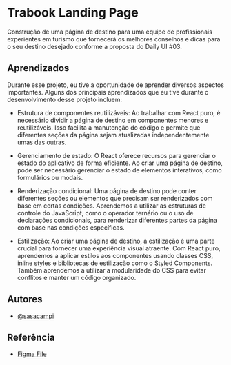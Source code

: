 
# Trabook Landing Page

Construção de uma página de destino para uma equipe de profissionais experientes em turismo que fornecerá os melhores conselhos e dicas para o seu destino desejado conforme a proposta do Daily UI #03. 
## Aprendizados

Durante esse projeto, eu tive a oportunidade de aprender diversos aspectos importantes. Alguns dos principais aprendizados que eu tive durante o desenvolvimento desse projeto incluem:

- Estrutura de componentes reutilizáveis: Ao trabalhar com React puro, é necessário dividir a página de destino em componentes menores e reutilizáveis. Isso facilita a manutenção do código e permite que diferentes seções da página sejam atualizadas independentemente umas das outras.

- Gerenciamento de estado: O React oferece recursos para gerenciar o estado do aplicativo de forma eficiente. Ao criar uma página de destino, pode ser necessário gerenciar o estado de elementos interativos, como formulários ou modais.

- Renderização condicional: Uma página de destino pode conter diferentes seções ou elementos que precisam ser renderizados com base em certas condições. Aprendemos a utilizar as estruturas de controle do JavaScript, como o operador ternário ou o uso de declarações condicionais, para renderizar diferentes partes da página com base nas condições específicas.

- Estilização: Ao criar uma página de destino, a estilização é uma parte crucial para fornecer uma experiência visual atraente. Com React puro, aprendemos a aplicar estilos aos componentes usando classes CSS, inline styles e bibliotecas de estilização como o Styled Components. Também aprendemos a utilizar a modularidade do CSS para evitar conflitos e manter um código organizado.

## Autores

- [@sasacampi](https://github.com/sasacampi)


## Referência

 - [Figma File](https://www.figma.com/file/U2GW0zQLnCR6vSL5Q0mSSN/Travel-Agency-Landing-Page-(Community))

